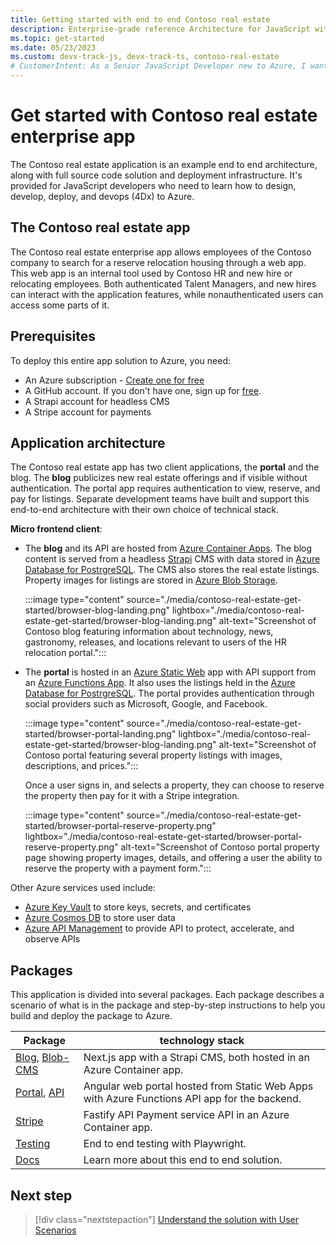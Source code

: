 ```yaml
---
title: Getting started with end to end Contoso real estate
description: Enterprise-grade reference Architecture for JavaScript with Contoso real estate, including source code, deployment infrastructure, end to end testing.
ms.topic: get-started
ms.date: 05/23/2023
ms.custom: devx-track-js, devx-track-ts, contoso-real-estate
# CustomerIntent: As a Senior JavaScript Developer new to Azure, I want learn how to build and deploy complex architectures so that build and deploy my own architecture.
---
```


# Get started with Contoso real estate enterprise app

The Contoso real estate application is an example end to end architecture, along with full source code solution and deployment infrastructure. It's provided for JavaScript developers who need to learn how to design, develop, deploy, and devops (4Dx) to Azure. 

## The Contoso real estate app

The Contoso real estate enterprise app allows employees of the Contoso company to search for a reserve relocation housing through a web app. This web app is an internal tool used by Contoso HR and new hire or relocating employees. Both authenticated Talent Managers, and new hires can interact with the application features, while nonauthenticated users can access some parts of it.

## Prerequisites

To deploy this entire app solution to Azure, you need:

* An Azure subscription - [Create one for free](https://azure.microsoft.com/free/cognitive-services?azure-portal=true)
* A GitHub account. If you don't have one, sign up for [free](https://github.com/join).  
* A Strapi account for headless CMS
* A Stripe account for payments

## Application architecture

The Contoso real estate app has two client applications, the **portal** and the blog. The **blog** publicizes new real estate offerings and if visible without authentication. The portal app requires authentication to view, reserve, and pay for listings. Separate development teams have built and support this end-to-end architecture with their own choice of technical stack. 

**Micro frontend client**:

* The **blog** and its API are hosted from [Azure Container Apps](/azure/container-apps). The blog content is served from a headless [Strapi](https://strapi.io/) CMS with data stored in [Azure Database for PostrgreSQL](/azure/postgresql). The CMS also stores the real estate listings. Property images for listings are stored in [Azure Blob Storage](/azure/storage/blobs/).

    :::image type="content" source="./media/contoso-real-estate-get-started/browser-blog-landing.png" lightbox="./media/contoso-real-estate-get-started/browser-blog-landing.png" alt-text="Screenshot of Contoso blog featuring information about technology, news, gastronomy, releases, and locations relevant to users of the HR relocation portal.":::


* The **portal** is hosted in an [Azure Static Web](/azure/static-web-apps) app with API support from an [Azure Functions App](/azure/azure-functions). It also uses the listings held in the [Azure Database for PostrgreSQL](/azure/postgresql). The portal provides authentication through social providers such as Microsoft, Google, and Facebook.

    :::image type="content" source="./media/contoso-real-estate-get-started/browser-portal-landing.png" lightbox="./media/contoso-real-estate-get-started/browser-blog-landing.png" alt-text="Screenshot of Contoso portal featuring several property listings with images, descriptions, and prices.":::

    Once a user signs in, and selects a property, they can choose to reserve the property then pay for it with a Stripe integration. 

    :::image type="content" source="./media/contoso-real-estate-get-started/browser-portal-reserve-property.png" lightbox="./media/contoso-real-estate-get-started/browser-portal-reserve-property.png" alt-text="Screenshot of Contoso portal property page showing property images, details, and offering a user the ability to reserve the property with a payment form.":::

Other Azure services used include: 

* [Azure Key Vault](/azure/key-vault) to store keys, secrets, and certificates
* [Azure Cosmos DB](/azure/cosmos-db) to store user data
* [Azure API Management](/azure/api-management) to provide API to protect, accelerate, and observe APIs

## Packages

This application is divided into several packages. Each package describes a scenario of what is in the package and step-by-step instructions to help you build and deploy the package to Azure. 

|Package|technology stack|
|--|--|
|[Blog](https://github.com/Azure-Samples/contoso-real-estate/tree/main/packages/blog), [Blob-CMS](https://github.com/Azure-Samples/contoso-real-estate/tree/main/packages/blog-cms)|Next.js app with a Strapi CMS, both hosted in an Azure Container app.|
|[Portal](https://github.com/Azure-Samples/contoso-real-estate/tree/main/packages/portal), [API](https://github.com/Azure-Samples/contoso-real-estate/tree/main/packages/api)|Angular web portal hosted from Static Web Apps with Azure Functions API app for the backend.|
|[Stripe](https://github.com/Azure-Samples/contoso-real-estate/tree/main/packages/stripe)|Fastify API Payment service API in an Azure Container app.|
|[Testing](https://github.com/Azure-Samples/contoso-real-estate/tree/main/packages/testing)|End to end testing with Playwright.|
|[Docs](https://github.com/Azure-Samples/contoso-real-estate/tree/main/packages/docs)|Learn more about this end to end solution.|

## Next step

> [!div class="nextstepaction"]
> [Understand the solution with User Scenarios](contoso-real-estate-user-scenarios.md)
